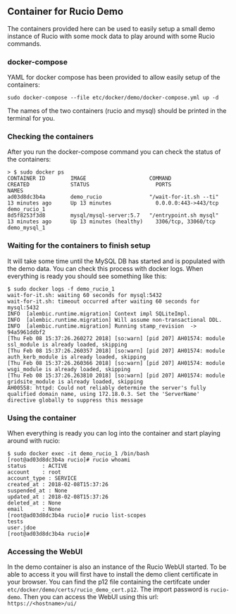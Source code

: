 ## Container for Rucio Demo
The containers provided here can be used to easily setup a small demo instance of Rucio with some mock data to play around with some Rucio commands.

### docker-compose
YAML for docker compose has been provided to allow easily setup of the containers:
```
sudo docker-compose --file etc/docker/demo/docker-compose.yml up -d
```
The names of the two containers (rucio and mysql) should be printed in the terminal for you.

### Checking the containers
After you run the docker-compose command you can check the status of the containers:
```
> $ sudo docker ps
CONTAINER ID        IMAGE                    COMMAND                  CREATED             STATUS                     PORTS                  NAMES
ad03d8dc3b4a        demo_rucio               "/wait-for-it.sh --ti"   13 minutes ago      Up 13 minutes              0.0.0.0:443->443/tcp   demo_rucio_1
8d5f8253f3d8        mysql/mysql-server:5.7   "/entrypoint.sh mysql"   13 minutes ago      Up 13 minutes (healthy)    3306/tcp, 33060/tcp    demo_mysql_1
```

### Waiting for the containers to finish setup
It will take some time until the MySQL DB has started and is populated with the demo data. You can check this process with docker logs. When everything is ready you should see something like this:
```
$ sudo docker logs -f demo_rucio_1
wait-for-it.sh: waiting 60 seconds for mysql:5432
wait-for-it.sh: timeout occurred after waiting 60 seconds for mysql:5432
INFO  [alembic.runtime.migration] Context impl SQLiteImpl.
INFO  [alembic.runtime.migration] Will assume non-transactional DDL.
INFO  [alembic.runtime.migration] Running stamp_revision  -> 94a5961ddbf2
[Thu Feb 08 15:37:26.260272 2018] [so:warn] [pid 207] AH01574: module ssl_module is already loaded, skipping
[Thu Feb 08 15:37:26.260357 2018] [so:warn] [pid 207] AH01574: module auth_kerb_module is already loaded, skipping
[Thu Feb 08 15:37:26.260366 2018] [so:warn] [pid 207] AH01574: module wsgi_module is already loaded, skipping
[Thu Feb 08 15:37:26.263810 2018] [so:warn] [pid 207] AH01574: module gridsite_module is already loaded, skipping
AH00558: httpd: Could not reliably determine the server's fully qualified domain name, using 172.18.0.3. Set the 'ServerName' directive globally to suppress this message
```

### Using the container
When everything is ready you can log into the container and start playing around with rucio:
```
$ sudo docker exec -it demo_rucio_1 /bin/bash
[root@ad03d8dc3b4a rucio]# rucio whoami
status     : ACTIVE
account    : root
account_type : SERVICE
created_at : 2018-02-08T15:37:26
suspended_at : None
updated_at : 2018-02-08T15:37:26
deleted_at : None
email      : None
[root@ad03d8dc3b4a rucio]# rucio list-scopes
tests
user.jdoe
[root@ad03d8dc3b4a rucio]#
```

### Accessing the WebUI
In the demo container is also an instance of the Rucio WebUI started. To be able to access it you will first have to install the demo client certificate in your browser. You can find the p12 file containing the certifcate under `etc/docker/demo/certs/rucio_demo_cert.p12`. The import password is `rucio-demo`. Then you can access the WebUI using this url: `https://<hostname>/ui/`

